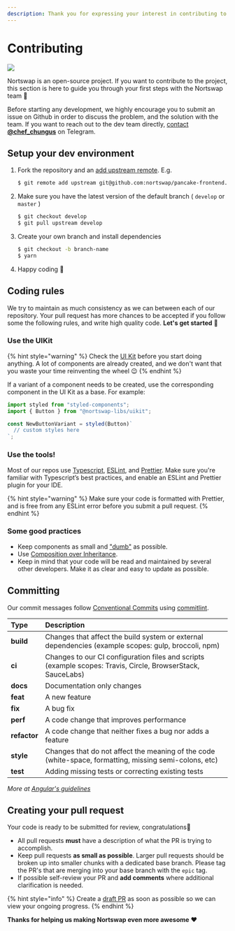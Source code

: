 ```yaml
---
description: Thank you for expressing your interest in contributing to Nortswap!
---
```


# Contributing

![](../../.gitbook/assets/docs-masthead-18-%20%281%29.png)

Nortswap is an open-source project. If you want to contribute to the project, this section is here to guide you through your first steps with the Nortswap team 🥞

Before starting any development, we highly encourage you to submit an issue on Github in order to discuss the problem, and the solution with the team. If you want to reach out to the dev team directly, [contact **@chef_chungus**](https://t.me/chef_chungus) on Telegram.

## Setup your dev environment

1. Fork the repository and an [add upstream remote](https://docs.github.com/en/free-pro-team@latest/github/collaborating-with-issues-and-pull-requests/configuring-a-remote-for-a-fork). E.g.

   ```bash
   $ git remote add upstream git@github.com:nortswap/pancake-frontend.git
   ```

2. Make sure you have the latest version of the default branch \( `develop` or `master` \)

   ```bash
   $ git checkout develop
   $ git pull upstream develop
   ```

3. Create your own branch and install dependencies

   ```bash
   $ git checkout -b branch-name
   $ yarn
   ```

4. Happy coding 🎉

## Coding rules

We try to maintain as much consistency as we can between each of our repository. Your pull request has more chances to be accepted if you follow some the following rules, and write high quality code. **Let's get started** 💪

### Use the UIKit

{% hint style="warning" %}
Check the [UI Kit](https://github.com/allnext/pancake-uikit) before you start doing anything. A lot of components are already created, and we don't want that you waste your time reinventing the wheel 😉
{% endhint %}

If a variant of a component needs to be created, use the corresponding component in the UI Kit as a base. For example:

```javascript
import styled from "styled-components";
import { Button } from "@nortswap-libs/uikit";

const NewButtonVariant = styled(Button)`
  // custom styles here
`;
```

### Use the tools!

Most of our repos use [Typescript](https://www.typescriptlang.org/docs), [ESLint](https://eslint.org/docs/user-guide/getting-started), and [Prettier](https://prettier.io/). Make sure you're familiar with Typescript’s best practices, and enable an ESLint and Prettier plugin for your IDE.

{% hint style="warning" %}
Make sure your code is formatted with Prettier, and is free from any ESLint error before you submit a pull request.
{% endhint %}

### Some good practices

- Keep components as small and ["dumb"](https://en.wikipedia.org/wiki/Pure_function) as possible.
- Use [Composition over Inheritance](https://reactjs.org/docs/composition-vs-inheritance.html).
- Keep in mind that your code will be read and maintained by several other developers. Make it as clear and easy to update as possible.

## Committing <a id="committing"></a>

Our commit messages follow [Conventional Commits](https://www.conventionalcommits.org/en/v1.0.0/) using [commitlint](https://commitlint.js.org/#/).‌

| Type         | Description                                                                                                   |
| :----------- | :------------------------------------------------------------------------------------------------------------ |
| **build**    | Changes that affect the build system or external dependencies \(example scopes: gulp, broccoli, npm\)         |
| **ci**       | Changes to our CI configuration files and scripts \(example scopes: Travis, Circle, BrowserStack, SauceLabs\) |
| **docs**     | Documentation only changes                                                                                    |
| **feat**     | A new feature                                                                                                 |
| **fix**      | A bug fix                                                                                                     |
| **perf**     | A code change that improves performance                                                                       |
| **refactor** | A code change that neither fixes a bug nor adds a feature                                                     |
| **style**    | Changes that do not affect the meaning of the code \(white-space, formatting, missing semi-colons, etc\)      |
| **test**     | Adding missing tests or correcting existing tests                                                             |

_More at_ [_Angular's guidelines_](https://github.com/angular/angular/blob/22b96b9/CONTRIBUTING.md#type)_​_

## Creating your pull request

Your code is ready to be submitted for review, congratulations🥳

- All pull requests **must** have a description of what the PR is trying to accomplish.
- Keep pull requests **as small as possible**. Larger pull requests should be broken up into smaller chunks with a dedicated base branch. Please tag the PR's that are merging into your base branch with the `epic` tag.
- If possible self-review your PR and **add comments** where additional clarification is needed.

{% hint style="info" %}
Create a [draft PR](https://github.blog/2019-02-14-introducing-draft-pull-requests/) as soon as possible so we can view your ongoing progress.
{% endhint %}

**Thanks for helping us making Nortswap even more awesome** ❤
